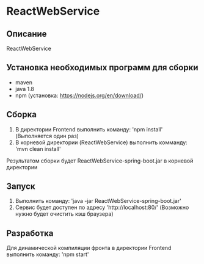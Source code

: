 # ReactWebService

## Описание

ReactWebService


## Установка необходимых программ для сборки

- maven
- java 1.8
- npm (установка: https://nodejs.org/en/download/)


## Сборка

1. В директории Frontend выполнить команду: 'npm install' (Выполняется один раз)
2. В корневой директории (ReactWebService) выполнить комманду: 'mvn clean install'

Результатом сборки будет ReactWebService-spring-boot.jar в корневой директории


## Запуск

1. Выполнить команду:  'java -jar ReactWebService-spring-boot.jar'
2. Сервис будет доступен по адресу 'http://localhost:80/'  (Возможно нужно будет очистить кэш браузера)


## Разработка
 
Для динамической компиляции фронта в директории Frontend выполнить команду: 'npm start'

